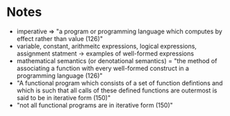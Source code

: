 # Notes

* imperative => "a program or programming language which computes by effect rather than value (126)"
* variable, constant, arithmeitc expressions, logical expressions, assignment statment -> examples of well-formed expressions
* mathematical semantics (or denotational semantics) = "the method of associating a function with every well-formed construct in a programming language (126)"
* "A functional program which consists of a set of function defintions and which is such that all calls of these defined functions are outermost is said to be in iterative form (150)"
* "not all functional programs are in iterative form (150)"
